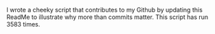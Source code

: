 I wrote a cheeky script that contributes to my Github by updating this ReadMe to illustrate why more than commits matter. This script has run 3583 times.